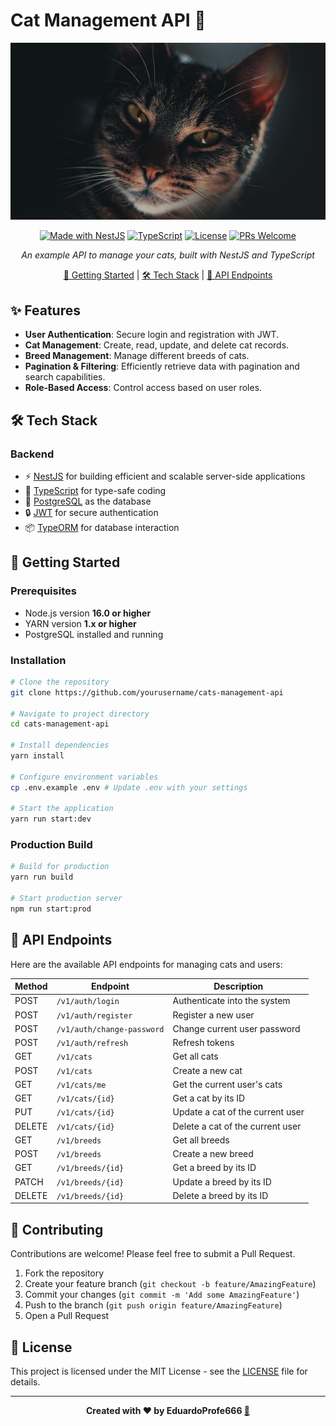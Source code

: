 # Cat Management API 🐾

<div align="center">

![Cat](/assets/banner.png)

[![Made with NestJS][nestjs-badge]][nestjs-url]
[![TypeScript][ts-badge]][ts-url]
[![License][license-badge]][license-url]
[![PRs Welcome][prs-badge]][prs-url]

_An example API to manage your cats, built with NestJS and TypeScript_

[🚀 Getting Started](#-getting-started) | [🛠️ Tech Stack](#-tech-stack) | [📄 API Endpoints](#-api-endpoints)

</div>

## ✨ Features

- **User Authentication**: Secure login and registration with JWT.
- **Cat Management**: Create, read, update, and delete cat records.
- **Breed Management**: Manage different breeds of cats.
- **Pagination & Filtering**: Efficiently retrieve data with pagination and search capabilities.
- **Role-Based Access**: Control access based on user roles.

## 🛠️ Tech Stack

### Backend

- ⚡ [NestJS](https://nestjs.com/) for building efficient and scalable server-side applications
- 📝 [TypeScript](https://www.typescriptlang.org/) for type-safe coding
- 🌱 [PostgreSQL](https://www.postgresql.org/) as the database
- 🔒 [JWT](https://jwt.io/) for secure authentication
- 📦 [TypeORM](https://typeorm.io/) for database interaction

## 🚀 Getting Started

### Prerequisites

- Node.js version **16.0 or higher**
- YARN version **1.x or higher**
- PostgreSQL installed and running

### Installation

```bash
# Clone the repository
git clone https://github.com/yourusername/cats-management-api

# Navigate to project directory
cd cats-management-api

# Install dependencies
yarn install

# Configure environment variables
cp .env.example .env # Update .env with your settings

# Start the application
yarn run start:dev
```

### Production Build

```bash
# Build for production
yarn run build

# Start production server
npm run start:prod
```

## 📄 API Endpoints

Here are the available API endpoints for managing cats and users:

| Method      | Endpoint                     | Description                                          |
|-------------|------------------------------|------------------------------------------------------|
| POST        | `/v1/auth/login`             | Authenticate into the system                         |
| POST        | `/v1/auth/register`          | Register a new user                                  |
| POST        | `/v1/auth/change-password`   | Change current user password                         |
| POST        | `/v1/auth/refresh`           | Refresh tokens                                       |
| GET         | `/v1/cats`                   | Get all cats                                        |
| POST        | `/v1/cats`                   | Create a new cat                                    |
| GET         | `/v1/cats/me`                | Get the current user's cats                          |
| GET         | `/v1/cats/{id}`              | Get a cat by its ID                                 |
| PUT         | `/v1/cats/{id}`              | Update a cat of the current user                    |
| DELETE      | `/v1/cats/{id}`              | Delete a cat of the current user                    |
| GET         | `/v1/breeds`                 | Get all breeds                                      |
| POST        | `/v1/breeds`                 | Create a new breed                                   |
| GET         | `/v1/breeds/{id}`            | Get a breed by its ID                                |
| PATCH       | `/v1/breeds/{id}`            | Update a breed by its ID                             |
| DELETE      | `/v1/breeds/{id}`            | Delete a breed by its ID                             |

## 🤝 Contributing

Contributions are welcome! Please feel free to submit a Pull Request.

1. Fork the repository
2. Create your feature branch (`git checkout -b feature/AmazingFeature`)
3. Commit your changes (`git commit -m 'Add some AmazingFeature'`)
4. Push to the branch (`git push origin feature/AmazingFeature`)
5. Open a Pull Request

## 📝 License

This project is licensed under the MIT License - see the [LICENSE](LICENSE) file for details.

---

<div align="center">
<strong>Created with ❤️ by EduardoProfe666 <a href="https://eduardoprofe666.github.io">🎩</a></strong>
</div>



<!-- MARKDOWN LINKS & BADGES -->

[nestjs-badge]: https://img.shields.io/badge/NestJS-E0234E?style=for-the-badge&logo=nestjs&logoColor=white
[nestjs-url]: https://nestjs.com/
[ts-badge]: https://img.shields.io/badge/TypeScript-007ACC?style=for-the-badge&logo=typescript&logoColor=white
[ts-url]: https://www.typescriptlang.org/
[license-badge]: https://img.shields.io/badge/License-MIT-yellow.svg?style=for-the-badge
[license-url]: https://opensource.org/licenses/MIT
[prs-badge]: https://img.shields.io/badge/PRs-welcome-brightgreen.svg?style=for-the-badge
[prs-url]: http://makeapullrequest.com